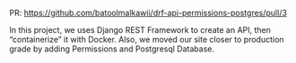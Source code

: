 PR:  https://github.com/batoolmalkawii/drf-api-permissions-postgres/pull/3

In this project, we uses Django REST Framework to create an API, then “containerize” it with Docker.
Also, we moved our site closer to production grade by adding Permissions and Postgresql Database.

